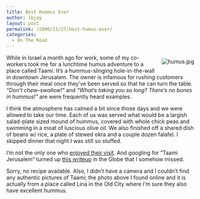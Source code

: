 ```yaml
---
title: Best Hummus Ever
author: lbjay
layout: post
permalink: /2006/11/27/best-humus-ever/
categories:
  - On The Road
---
```

<abbr class="unapi-id" title=""><!-- &nbsp; --></abbr> 

<img alt="humus.jpg" id="image44" title="humus.jpg" style="margin: 10px; float: right" src="http://www.f00die.com/wp-content/uploads/2006/11/humus.jpg" />While in Israel a month ago for work, some of my co-workers took me for a lunchtime humus adventure to a place called Taami. It&#8217;s a hummus-slinging hole-in-the-wall in downtown Jerusalem. The owner is infamous for rushing customers through their meal once they&#8217;ve been served so that he can turn the table. *&#8220;Don&#8217;t chew&#8211;swallow!&#8221;* and *&#8220;What&#8217;s taking you so long? There&#8217;s no bones in hummus!&#8221;* are were frequently heard examples.

I think the atmosphere has calmed a bit since those days and we were allowed to take our time. Each of us was served what would be a largish salad-plate sized mound of hummus, covered with whole chick peas and swimming in a moat of luscious olive oil. We also finished off a shared dish of beans w/ rice, a plate of stewed okra and a couple dozen falafel. I skipped dinner that night I was still so stuffed.

I&#8217;m not the only one who [enjoyed their visit][1]. And googling for &#8220;Taami Jerusalem&#8221; turned up [this writeup][2] in the Globe that I somehow missed.

Sorry, no recipe available. Also, I didn&#8217;t have a camera and I couldn&#8217;t find any authentic pictures of Taami; the photo above I found online and it is actually from a place called Lina in the Old City where I&#8217;m sure they also have excellent hummus.

 [1]: http://www.jewlicious.com/index.php?p=733
 [2]: http://www.boston.com/travel/articles/2006/11/12/humus_in_jerusalem_its_tradition/